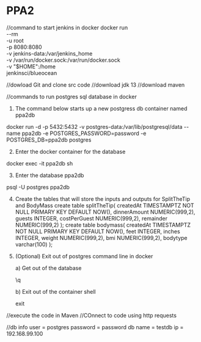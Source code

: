 # PPA2

//command to start jenkins in docker
docker run \
  --rm \
  -u root \
  -p 8080:8080 \
  -v jenkins-data:/var/jenkins_home \
  -v /var/run/docker.sock:/var/run/docker.sock \
  -v "$HOME":/home \
  jenkinsci/blueocean

//dowload Git and clone src code
//download jdk 13
//download maven

//commands to run postgres sql database in docker
1. The command below starts up a new postgress db container named ppa2db

docker run -d -p 5432:5432 -v postgres-data:/var/lib/postgresql/data --name ppa2db -e POSTGRES_PASSWORD=password -e POSTGRES_DB=ppa2db postgres

2. Enter the docker container for the database

docker exec -it ppa2db sh

3. Enter the database ppa2db

psql -U postgres ppa2db

4. Create the tables that will store the inputs and outputs for SplitTheTip and BodyMass
create table splitTheTip(
	createdAt TIMESTAMPTZ NOT NULL PRIMARY KEY DEFAULT NOW(),
	dinnerAmount NUMERIC(999,2),
	guests INTEGER,
	costPerGuest NUMERIC(999,2),
	remainder NUMERIC(999,2)
);
create table bodymass(
	createdAt TIMESTAMPTZ NOT NULL PRIMARY KEY DEFAULT NOW(),
	feet INTEGER,
	inches INTEGER,
	weight NUMERIC(999,2),
	bmi NUMERIC(999,2),
	bodytype varchar(100)
);

5. (Optional) Exit out of postgres command line in docker

   a) Get out of the database

   \q

   b) Exit out of the container shell

   exit

//execute the code in Maven
//COnnect to code using http requests

//db info
user = postgres
password = password
db name = testdb
ip = 192.168.99.100